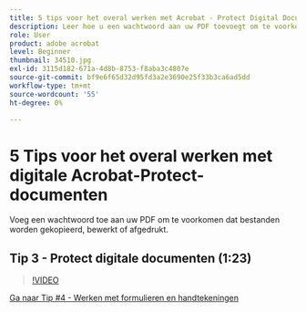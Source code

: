 ```yaml
---
title: 5 tips voor het overal werken met Acrobat - Protect Digital Documents
description: Leer hoe u een wachtwoord aan uw PDF toevoegt om te voorkomen dat u kopieert, bewerkt of afdrukt
role: User
product: adobe acrobat
level: Beginner
thumbnail: 34510.jpg
exl-id: 3115d182-671a-4d8b-8753-f8aba3c4807e
source-git-commit: bf9e6f65d32d95fd3a2e3690e25f33b3ca6ad5dd
workflow-type: tm+mt
source-wordcount: '55'
ht-degree: 0%

---
```


# 5 Tips voor het overal werken met digitale Acrobat-Protect-documenten

Voeg een wachtwoord toe aan uw PDF om te voorkomen dat bestanden worden gekopieerd, bewerkt of afgedrukt.

## Tip 3 - Protect digitale documenten (1:23)

>[!VIDEO](https://video.tv.adobe.com/v/34510?hidetitle=true)

[Ga naar Tip #4 - Werken met formulieren en handtekeningen](work-with-forms-and-signatures.md)
